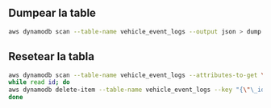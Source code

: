 ## Dumpear la table

```zsh
aws dynamodb scan --table-name vehicle_event_logs --output json > dump.json
```

## Resetear la tabla

```zsh
aws dynamodb scan --table-name vehicle_event_logs --attributes-to-get \_id --query "Items[].[_id.S]" --output text | \
while read id; do
aws dynamodb delete-item --table-name vehicle_event_logs --key "{\"\_id\": {\"S\": \"$id\"}}"
done
```
